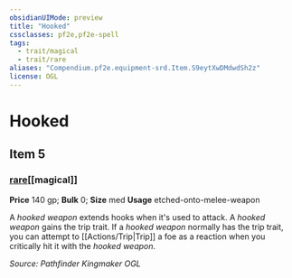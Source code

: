 ```yaml
---
obsidianUIMode: preview
title: "Hooked"
cssclasses: pf2e,pf2e-spell
tags:
  - trait/magical
  - trait/rare
aliases: "Compendium.pf2e.equipment-srd.Item.S9eytXwDMdwdSh2z"
license: OGL
---
```

# Hooked
## Item 5
### [rare](rare "Rare Rarity Trait")[[magical]]


**Price** 140 gp; 
**Bulk** 0; **Size** med
**Usage** etched-onto-melee-weapon

A _hooked weapon_ extends hooks when it's used to attack. A _hooked weapon_ gains the trip trait. If a _hooked weapon_ normally has the trip trait, you can attempt to [[Actions/Trip|Trip]] a foe as a reaction when you critically hit it with the _hooked weapon_.

*Source: Pathfinder Kingmaker*
*OGL*